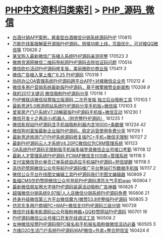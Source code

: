 [PHP中文资料归类索引](../README.md) > [PHP_源码_微信](PHP_源码_微信.md)
====
- [白酒分销APP案例，酱香型白酒微信分销系统源码PHP](http://jkwz.applinzi.com/ittc/7002093805917176849.html#%E7%99%BD%E9%85%92%E5%88%86%E9%94%80APP%E6%A1%88%E4%BE%8B%EF%BC%8C%E9%85%B1%E9%A6%99%E5%9E%8B%E7%99%BD%E9%85%92%E5%BE%AE%E4%BF%A1%E5%88%86%E9%94%80%E7%B3%BB%E7%BB%9F%E6%BA%90%E7%A0%81PHP) 170815  
- [万能在线客服解密开源版PHP源码，转接功能上线，页面优化，可对接QQ微信等](http://jkwz.applinzi.com/ittc/6983543626486252549.html#%E4%B8%87%E8%83%BD%E5%9C%A8%E7%BA%BF%E5%AE%A2%E6%9C%8D%E8%A7%A3%E5%AF%86%E5%BC%80%E6%BA%90%E7%89%88PHP%E6%BA%90%E7%A0%81%EF%BC%8C%E8%BD%AC%E6%8E%A5%E5%8A%9F%E8%83%BD%E4%B8%8A%E7%BA%BF%EF%BC%8C%E9%A1%B5%E9%9D%A2%E4%BC%98%E5%8C%96%EF%BC%8C%E5%8F%AF%E5%AF%B9%E6%8E%A5QQ%E5%BE%AE%E4%BF%A1%E7%AD%89) 170626 *2* 
- [某宝购入最新微信广告植入系统PHP源码亲测完整](http://jkwz.applinzi.com/ittc/6970935958240232452.html#%E6%9F%90%E5%AE%9D%E8%B4%AD%E5%85%A5%E6%9C%80%E6%96%B0%E5%BE%AE%E4%BF%A1%E5%B9%BF%E5%91%8A%E6%A4%8D%E5%85%A5%E7%B3%BB%E7%BB%9FPHP%E6%BA%90%E7%A0%81%E4%BA%B2%E6%B5%8B%E5%AE%8C%E6%95%B4) 170523 *3* 
- [微商货源网微信二维码导航网PHP源码去除验证码问题](http://jkwz.applinzi.com/ittc/6967579962285491204.html#%E5%BE%AE%E5%95%86%E8%B4%A7%E6%BA%90%E7%BD%91%E5%BE%AE%E4%BF%A1%E4%BA%8C%E7%BB%B4%E7%A0%81%E5%AF%BC%E8%88%AA%E7%BD%91PHP%E6%BA%90%E7%A0%81%E5%8E%BB%E9%99%A4%E9%AA%8C%E8%AF%81%E7%A0%81%E9%97%AE%E9%A2%98) 170514  
- [微信砍价活动PHP源码修复版，美丽微砍价商业版](http://jkwz.applinzi.com/ittc/6955207055764882437.html#%E5%BE%AE%E4%BF%A1%E7%A0%8D%E4%BB%B7%E6%B4%BB%E5%8A%A8PHP%E6%BA%90%E7%A0%81%E4%BF%AE%E5%A4%8D%E7%89%88%EF%BC%8C%E7%BE%8E%E4%B8%BD%E5%BE%AE%E7%A0%8D%E4%BB%B7%E5%95%86%E4%B8%9A%E7%89%88) 170411 *3* 
- [微信广告植入掌上推广6.25 PHP源码](http://jkwz.applinzi.com/ittc/6946462191283864580.html#%E5%BE%AE%E4%BF%A1%E5%B9%BF%E5%91%8A%E6%A4%8D%E5%85%A5%E6%8E%8C%E4%B8%8A%E6%8E%A8%E5%B9%BF6.25+PHP%E6%BA%90%E7%A0%81) 170318 *1* 
- [协同办公OA管理系统PHP源码跨平台APP+对接微信企业号](http://jkwz.applinzi.com/ittc/6933737132727469060.html#%E5%8D%8F%E5%90%8C%E5%8A%9E%E5%85%ACOA%E7%AE%A1%E7%90%86%E7%B3%BB%E7%BB%9FPHP%E6%BA%90%E7%A0%81%E8%B7%A8%E5%B9%B3%E5%8F%B0APP%2B%E5%AF%B9%E6%8E%A5%E5%BE%AE%E4%BF%A1%E4%BC%81%E4%B8%9A%E5%8F%B7) 170212 *4* 
- [微信多用户营销系统最新版PHP源码，基于微擎微赞全新架构](http://jkwz.applinzi.com/ittc/6932225362997281796.html#%E5%BE%AE%E4%BF%A1%E5%A4%9A%E7%94%A8%E6%88%B7%E8%90%A5%E9%94%80%E7%B3%BB%E7%BB%9F%E6%9C%80%E6%96%B0%E7%89%88PHP%E6%BA%90%E7%A0%81%EF%BC%8C%E5%9F%BA%E4%BA%8E%E5%BE%AE%E6%93%8E%E5%BE%AE%E8%B5%9E%E5%85%A8%E6%96%B0%E6%9E%B6%E6%9E%84) 170208 *9* 
- [我的2017关键词 微信吸粉PHP源码分享](http://jkwz.applinzi.com/ittc/6924538928127542276.html#%E6%88%91%E7%9A%842017%E5%85%B3%E9%94%AE%E8%AF%8D+%E5%BE%AE%E4%BF%A1%E5%90%B8%E7%B2%89PHP%E6%BA%90%E7%A0%81%E5%88%86%E4%BA%AB) 170118 *1* 
- [PHP微联运微信投票独立版源码 二次开发版 独立后台吸粉工具](http://jkwz.applinzi.com/ittc/6918879363524461572.html#PHP%E5%BE%AE%E8%81%94%E8%BF%90%E5%BE%AE%E4%BF%A1%E6%8A%95%E7%A5%A8%E7%8B%AC%E7%AB%8B%E7%89%88%E6%BA%90%E7%A0%81+%E4%BA%8C%E6%AC%A1%E5%BC%80%E5%8F%91%E7%89%88+%E7%8B%AC%E7%AB%8B%E5%90%8E%E5%8F%B0%E5%90%B8%E7%B2%89%E5%B7%A5%E5%85%B7) 170103 *1* 
- [最新思途5.0旅游网站系统PHP源码分享手机版+微信端](http://jkwz.applinzi.com/ittc/6918870259519194116.html#%E6%9C%80%E6%96%B0%E6%80%9D%E9%80%945.0%E6%97%85%E6%B8%B8%E7%BD%91%E7%AB%99%E7%B3%BB%E7%BB%9FPHP%E6%BA%90%E7%A0%81%E5%88%86%E4%BA%AB%E6%89%8B%E6%9C%BA%E7%89%88%2B%E5%BE%AE%E4%BF%A1%E7%AB%AF) 170103 *5* 
- [爱家房产门户系统V7.28解密版PHP源码手机版+微信互动](http://jkwz.applinzi.com/ittc/6917454478398981124.html#%E7%88%B1%E5%AE%B6%E6%88%BF%E4%BA%A7%E9%97%A8%E6%88%B7%E7%B3%BB%E7%BB%9FV7.28%E8%A7%A3%E5%AF%86%E7%89%88PHP%E6%BA%90%E7%A0%81%E6%89%8B%E6%9C%BA%E7%89%88%2B%E5%BE%AE%E4%BF%A1%E4%BA%92%E5%8A%A8) 161230 *1* 
- [微信开发十之再说小i机器人（附完整PHP源码）](http://jkwz.applinzi.com/ittc/6915639960945558532.html#%E5%BE%AE%E4%BF%A1%E5%BC%80%E5%8F%91%E5%8D%81%E4%B9%8B%E5%86%8D%E8%AF%B4%E5%B0%8Fi%E6%9C%BA%E5%99%A8%E4%BA%BA%EF%BC%88%E9%99%84%E5%AE%8C%E6%95%B4PHP%E6%BA%90%E7%A0%81%EF%BC%89) 161225 *1* 
- [微信影视站PHP源码含手机端吸粉利器内含16000+条数据](http://jkwz.applinzi.com/ittc/6915251712461112324.html#%E5%BE%AE%E4%BF%A1%E5%BD%B1%E8%A7%86%E7%AB%99PHP%E6%BA%90%E7%A0%81%E5%90%AB%E6%89%8B%E6%9C%BA%E7%AB%AF%E5%90%B8%E7%B2%89%E5%88%A9%E5%99%A8%E5%86%85%E5%90%AB16000%2B%E6%9D%A1%E6%95%B0%E6%8D%AE) 161224 *42* 
- [微信狗创富版最新企业版PHP源码，稳定运营使用免费分享](http://jkwz.applinzi.com/ittc/6905902477110412293.html#%E5%BE%AE%E4%BF%A1%E7%8B%97%E5%88%9B%E5%AF%8C%E7%89%88%E6%9C%80%E6%96%B0%E4%BC%81%E4%B8%9A%E7%89%88PHP%E6%BA%90%E7%A0%81%EF%BC%8C%E7%A8%B3%E5%AE%9A%E8%BF%90%E8%90%A5%E4%BD%BF%E7%94%A8%E5%85%8D%E8%B4%B9%E5%88%86%E4%BA%AB) 161129 *1* 
- [最新思途旅游门户PHP系统源码修复版PC+手机+微信无限制](http://jkwz.applinzi.com/ittc/6905257137671767045.html#%E6%9C%80%E6%96%B0%E6%80%9D%E9%80%94%E6%97%85%E6%B8%B8%E9%97%A8%E6%88%B7PHP%E7%B3%BB%E7%BB%9F%E6%BA%90%E7%A0%81%E4%BF%AE%E5%A4%8D%E7%89%88PC%2B%E6%89%8B%E6%9C%BA%2B%E5%BE%AE%E4%BF%A1%E6%97%A0%E9%99%90%E5%88%B6) 161127 *2* 
- [最新PHP源码云人才系统V4.20PC微信红包CRM管理系统](http://jkwz.applinzi.com/ittc/6903711587486925829.html#%E6%9C%80%E6%96%B0PHP%E6%BA%90%E7%A0%81%E4%BA%91%E4%BA%BA%E6%89%8D%E7%B3%BB%E7%BB%9FV4.20PC%E5%BE%AE%E4%BF%A1%E7%BA%A2%E5%8C%85CRM%E7%AE%A1%E7%90%86%E7%B3%BB%E7%BB%9F) 161123  
- [OA系统PHP源码无限制版手机端多端登录微信企业号接口考勤](http://jkwz.applinzi.com/ittc/6901869052770649093.html#OA%E7%B3%BB%E7%BB%9FPHP%E6%BA%90%E7%A0%81%E6%97%A0%E9%99%90%E5%88%B6%E7%89%88%E6%89%8B%E6%9C%BA%E7%AB%AF%E5%A4%9A%E7%AB%AF%E7%99%BB%E5%BD%95%E5%BE%AE%E4%BF%A1%E4%BC%81%E4%B8%9A%E5%8F%B7%E6%8E%A5%E5%8F%A3%E8%80%83%E5%8B%A4) 161118 *12* 
- [最新人才管理系统PHP源码 PCWAP微信支付功能+管理系统](http://jkwz.applinzi.com/ittc/6901783418949338116.html#%E6%9C%80%E6%96%B0%E4%BA%BA%E6%89%8D%E7%AE%A1%E7%90%86%E7%B3%BB%E7%BB%9FPHP%E6%BA%90%E7%A0%81+PCWAP%E5%BE%AE%E4%BF%A1%E6%94%AF%E4%BB%98%E5%8A%9F%E8%83%BD%2B%E7%AE%A1%E7%90%86%E7%B3%BB%E7%BB%9F) 161118 *5* 
- [支付宝微信竞价单页订单系统自适应手机端PHP源码+短信提醒](http://jkwz.applinzi.com/ittc/6901782150478562309.html#%E6%94%AF%E4%BB%98%E5%AE%9D%E5%BE%AE%E4%BF%A1%E7%AB%9E%E4%BB%B7%E5%8D%95%E9%A1%B5%E8%AE%A2%E5%8D%95%E7%B3%BB%E7%BB%9F%E8%87%AA%E9%80%82%E5%BA%94%E6%89%8B%E6%9C%BA%E7%AB%AFPHP%E6%BA%90%E7%A0%81%2B%E7%9F%AD%E4%BF%A1%E6%8F%90%E9%86%92) 161118 *5* 
- [高仿扔赞网微信公众号导航PHP源码推广平台整站打包数据手机版](http://jkwz.applinzi.com/ittc/6901392918324970501.html#%E9%AB%98%E4%BB%BF%E6%89%94%E8%B5%9E%E7%BD%91%E5%BE%AE%E4%BF%A1%E5%85%AC%E4%BC%97%E5%8F%B7%E5%AF%BC%E8%88%AAPHP%E6%BA%90%E7%A0%81%E6%8E%A8%E5%B9%BF%E5%B9%B3%E5%8F%B0%E6%95%B4%E7%AB%99%E6%89%93%E5%8C%85%E6%95%B0%E6%8D%AE%E6%89%8B%E6%9C%BA%E7%89%88) 161117 *2* 
- [微信公众平台在线图文编辑工具PHP源码我们宅图文编辑器](http://jkwz.applinzi.com/ittc/6875904178983011333.html#%E5%BE%AE%E4%BF%A1%E5%85%AC%E4%BC%97%E5%B9%B3%E5%8F%B0%E5%9C%A8%E7%BA%BF%E5%9B%BE%E6%96%87%E7%BC%96%E8%BE%91%E5%B7%A5%E5%85%B7PHP%E6%BA%90%E7%A0%81%E6%88%91%E4%BB%AC%E5%AE%85%E5%9B%BE%E6%96%87%E7%BC%96%E8%BE%91%E5%99%A8) 160909 *2* 
- [鱼福CMS仿扔赞网微信公众号导航PHP源码漂亮大气手机wap](http://jkwz.applinzi.com/ittc/6873902005227095044.html#%E9%B1%BC%E7%A6%8FCMS%E4%BB%BF%E6%89%94%E8%B5%9E%E7%BD%91%E5%BE%AE%E4%BF%A1%E5%85%AC%E4%BC%97%E5%8F%B7%E5%AF%BC%E8%88%AAPHP%E6%BA%90%E7%A0%81%E6%BC%82%E4%BA%AE%E5%A4%A7%E6%B0%94%E6%89%8B%E6%9C%BAwap) 160904 *1* 
- [最新微信朋友圈大字体PHP源码装逼活动吸粉广告神器](http://jkwz.applinzi.com/ittc/6870663775501419524.html#%E6%9C%80%E6%96%B0%E5%BE%AE%E4%BF%A1%E6%9C%8B%E5%8F%8B%E5%9C%88%E5%A4%A7%E5%AD%97%E4%BD%93PHP%E6%BA%90%E7%A0%81%E8%A3%85%E9%80%BC%E6%B4%BB%E5%8A%A8%E5%90%B8%E7%B2%89%E5%B9%BF%E5%91%8A%E7%A5%9E%E5%99%A8) 160826 *7* 
- [超强微信分销系统9.97版|人人店微信分销系统PHP源码免费](http://jkwz.applinzi.com/ittc/6863274635780686852.html#%E8%B6%85%E5%BC%BA%E5%BE%AE%E4%BF%A1%E5%88%86%E9%94%80%E7%B3%BB%E7%BB%9F9.97%E7%89%88%7C%E4%BA%BA%E4%BA%BA%E5%BA%97%E5%BE%AE%E4%BF%A1%E5%88%86%E9%94%80%E7%B3%BB%E7%BB%9FPHP%E6%BA%90%E7%A0%81%E5%85%8D%E8%B4%B9) 160806 *21* 
- [终身升级微信第三方平台微信魔方/微赞53.8完整版PHP源码](http://jkwz.applinzi.com/ittc/6862914870261056517.html#%E7%BB%88%E8%BA%AB%E5%8D%87%E7%BA%A7%E5%BE%AE%E4%BF%A1%E7%AC%AC%E4%B8%89%E6%96%B9%E5%B9%B3%E5%8F%B0%E5%BE%AE%E4%BF%A1%E9%AD%94%E6%96%B9%2F%E5%BE%AE%E8%B5%9E53.8%E5%AE%8C%E6%95%B4%E7%89%88PHP%E6%BA%90%E7%A0%81) 160805 *3* 
- [仿京东多用户商城PC+WAP+微信支付PHP源码三级分销](http://jkwz.applinzi.com/ittc/6859909538521809925.html#%E4%BB%BF%E4%BA%AC%E4%B8%9C%E5%A4%9A%E7%94%A8%E6%88%B7%E5%95%86%E5%9F%8EPC%2BWAP%2B%E5%BE%AE%E4%BF%A1%E6%94%AF%E4%BB%98PHP%E6%BA%90%E7%A0%81%E4%B8%89%E7%BA%A7%E5%88%86%E9%94%80) 160728  
- [微信在线看电影源码公众号吸粉神器+QQ秒赞网站PHP源码](http://jkwz.applinzi.com/ittc/6849783253162263557.html#%E5%BE%AE%E4%BF%A1%E5%9C%A8%E7%BA%BF%E7%9C%8B%E7%94%B5%E5%BD%B1%E6%BA%90%E7%A0%81%E5%85%AC%E4%BC%97%E5%8F%B7%E5%90%B8%E7%B2%89%E7%A5%9E%E5%99%A8%2BQQ%E7%A7%92%E8%B5%9E%E7%BD%91%E7%AB%99PHP%E6%BA%90%E7%A0%81) 160701 *16* 
- [PHP源码微信公众号接口开发在线调试工具](http://jkwz.applinzi.com/ittc/6829765056325485573.html#PHP%E6%BA%90%E7%A0%81%E5%BE%AE%E4%BF%A1%E5%85%AC%E4%BC%97%E5%8F%B7%E6%8E%A5%E5%8F%A3%E5%BC%80%E5%8F%91%E5%9C%A8%E7%BA%BF%E8%B0%83%E8%AF%95%E5%B7%A5%E5%85%B7) 160508 *2* 
- [女神微信投票PHP源码带PC报名和手机报名吸粉做微信活动必备](http://jkwz.applinzi.com/ittc/6827703926023259141.html#%E5%A5%B3%E7%A5%9E%E5%BE%AE%E4%BF%A1%E6%8A%95%E7%A5%A8PHP%E6%BA%90%E7%A0%81%E5%B8%A6PC%E6%8A%A5%E5%90%8D%E5%92%8C%E6%89%8B%E6%9C%BA%E6%8A%A5%E5%90%8D%E5%90%B8%E7%B2%89%E5%81%9A%E5%BE%AE%E4%BF%A1%E6%B4%BB%E5%8A%A8%E5%BF%85%E5%A4%87) 160505 *5* 
- [方维O2O生活门户系统PHP源码WAP微信+外卖+整合短信宝](http://jkwz.applinzi.com/ittc/6824625494024520709.html#%E6%96%B9%E7%BB%B4O2O%E7%94%9F%E6%B4%BB%E9%97%A8%E6%88%B7%E7%B3%BB%E7%BB%9FPHP%E6%BA%90%E7%A0%81WAP%E5%BE%AE%E4%BF%A1%2B%E5%A4%96%E5%8D%96%2B%E6%95%B4%E5%90%88%E7%9F%AD%E4%BF%A1%E5%AE%9D) 160424 *6* 
